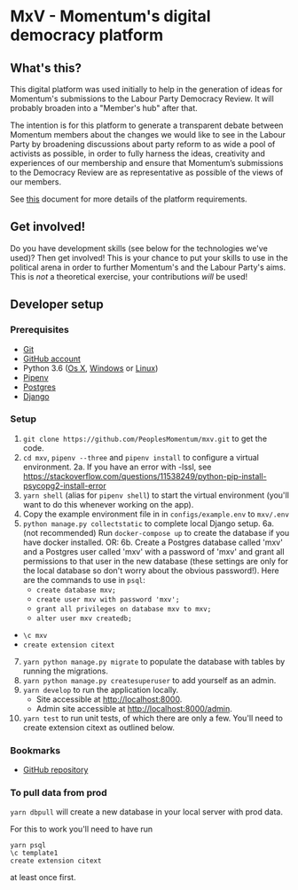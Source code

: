 # MxV - Momentum's digital democracy platform

## What's this?
This  digital platform was used initially to help in the generation of ideas for Momentum's submissions to the Labour Party Democracy Review.  It will probably broaden into a "Member's hub" after that.

The intention is for this platform to generate a transparent debate between Momentum members about the changes we would like to see in the Labour Party by broadening discussions about party reform to as wide a pool of activists as possible, in order to fully harness the ideas, creativity and experiences of our membership and ensure that Momentum’s submissions to the Democracy Review are as representative as possible of the views of our members.

See [this](https://github.com/PeoplesMomentum/mxv/blob/master/Docs/Requirements/MxV%20Summary%20Doc.pdf) document for more details of the platform requirements.

## Get involved!

Do you have development skills (see below for the technologies we've used)?  Then get involved!  This is your chance to put your skills to use in the political arena in order to further Momentum's and the Labour Party's aims.  This is *not* a theoretical exercise, your contributions *will* be used!

## Developer setup

### Prerequisites

- [Git](https://git-scm.com/book/en/v2/Getting-Started-Installing-Git)
- [GitHub account](https://github.com/join)
- Python 3.6 ([Os X](http://docs.python-guide.org/en/latest/starting/install3/osx/), [Windows](http://docs.python-guide.org/en/latest/starting/install3/win/) or [Linux](http://docs.python-guide.org/en/latest/starting/install3/linux/))
- [Pipenv](http://docs.python-guide.org/en/latest/dev/virtualenvs/)
- [Postgres](https://devcenter.heroku.com/articles/heroku-postgresql#local-setup)
- [Django](https://docs.djangoproject.com/en/1.11/topics/install/)

### Setup

1. `git clone https://github.com/PeoplesMomentum/mxv.git` to get the code.
2. `cd mxv`, `pipenv --three` and `pipenv install` to configure a virtual environment.
2a. If you have an error with -lssl, see https://stackoverflow.com/questions/11538249/python-pip-install-psycopg2-install-error
3. `yarn shell` (alias for `pipenv shell`) to start the virtual environment (you'll want to do this whenever working on the app).
4. Copy the example environment file in in `configs/example.env` to `mxv/.env`
5. `python manage.py collectstatic` to complete local Django setup.
6a. (not recommended) Run `docker-compose up` to create the database if you have docker installed. OR:
6b. Create a Postgres database called 'mxv' and a Postgres user called 'mxv' with a password of 'mxv' and grant all permissions to that user in the new database (these settings are only for the local database so don't worry about the obvious password!).  Here are the commands to use in `psql`:
	- `create database mxv;`
	- `create user mxv with password 'mxv';`
	- `grant all privileges on database mxv to mxv;`
	- `alter user mxv createdb;`
  - `\c mxv`
  - `create extension citext`
7. `yarn python manage.py migrate` to populate the database with tables by running the migrations.
8. `yarn python manage.py createsuperuser` to add yourself as an admin.
9. `yarn develop` to run the application locally.
	- Site accessible at [http://localhost:8000](http://localhost:8000).
	- Admin site accessible at [http://localhost:8000/admin](http://localhost:8000/admin).
10. `yarn test` to run unit tests, of which there are only a few. You'll need to create extension citext as outlined below.

### Bookmarks

- [GitHub repository](https://github.com/PeoplesMomentum/mxv)

### To pull data from prod

`yarn dbpull` will create a new database in your local server with prod data.

For this to work you'll need to have run 

```
yarn psql
\c template1
create extension citext
```

at least once first.
